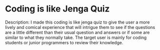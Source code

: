 # Coding is like Jenga Quiz
Description: I made this coding is like jenga quiz to give the user a more lively and comical experience that will intrigue them to see if the questions are a little different than their usual question and answers or if some are similar to what they normally take. The target user is mainly for coding students or junior programmers to review their knowledge.


